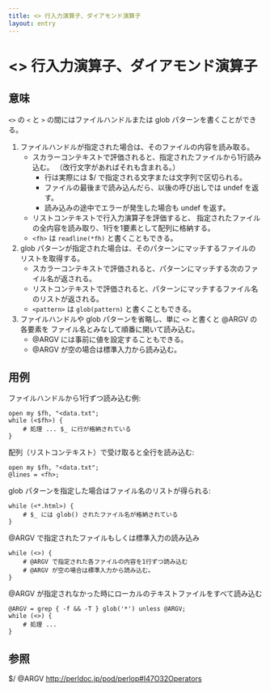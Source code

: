 ```yaml
---
title: <> 行入力演算子、ダイアモンド演算子
layout: entry
---
```


# <> 行入力演算子、ダイアモンド演算子

## 意味

`<>` の `<` と `>` の間にはファイルハンドルまたは glob パターンを書くことができる。

1. ファイルハンドルが指定された場合は、そのファイルの内容を読み取る。
    * スカラーコンテキストで評価されると、指定されたファイルから1行読み込む。
      （改行文字があればそれも含まれる。）
        + 行は実際には $/ で指定される文字または文字列で区切られる。
        + ファイルの最後まで読み込んだら、以後の呼び出しでは undef を返す。
        + 読み込みの途中でエラーが発生した場合も undef を返す。
    * リストコンテキストで行入力演算子を評価すると、
      指定されたファイルの全内容を読み取り、1行を1要素として配列に格納する。
    * `<fh>` は `readline(*fh)` と書くこともできる。
2. glob パターンが指定された場合は、そのパターンにマッチするファイルの
   リストを取得する。
    * スカラーコンテキストで評価されると、パターンにマッチする次のファイル名が返される。
    * リストコンテキストで評価されると、パターンにマッチするファイル名のリストが返される。
    * `<pattern>` は `glob(pattern)` と書くこともできる。
3. ファイルハンドルや glob パターンを省略し、単に `<>` と書くと @ARGV の各要素を
   ファイル名とみなして順番に開いて読み込む。
    * @ARGV には事前に値を設定することもできる。
    * @ARGV が空の場合は標準入力から読み込む。



## 用例

ファイルハンドルから1行ずつ読み込む例:

    open my $fh, "<data.txt";
    while (<$fh>) {
        # 処理 ... $_ に行が格納されている
    }

配列（リストコンテキスト）で受け取ると全行を読み込む:

    open my $fh, "<data.txt";
    @lines = <fh>;


glob パターンを指定した場合はファイル名のリストが得られる:

    while (<*.html>) {
        # $_ には glob() されたファイル名が格納されている
    }

@ARGV で指定されたファイルもしくは標準入力の読み込み

    while (<>) {
        # @ARGV で指定された各ファイルの内容を1行ずつ読み込む
        # @ARGV が空の場合は標準入力から読み込む。
    }

@ARGV が指定されなかった時にローカルのテキストファイルをすべて読み込む

    @ARGV = grep { -f && -T } glob('*') unless @ARGV;
    while (<>) {
        # 処理 ...
    }


## 参照

$/
@ARGV
http://perldoc.jp/pod/perlop#I47O32Operators

